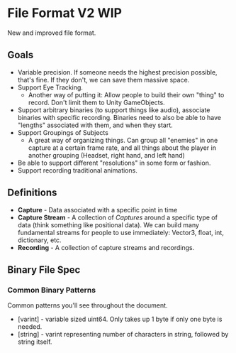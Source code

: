 # File Format V2 WIP

New and improved file format.  
## Goals

 * Variable precision. If someone needs the highest precision possible, that's fine. If they don't, we can save them massive space.
 * Support Eye Tracking.
   * Another way of putting it: Allow people to build their own "thing" to record. Don't limit them to Unity GameObjects.
 * Support arbitrary binaries (to support things like audio), associate binaries with specific recording. Binaries need to also be able to have "lengths" associated with them, and when they start.
 * Support Groupings of Subjects
   * A great way of organizing things. Can group all "enemies" in one capture at a certain frame rate, and all things about the player in another grouping (Headset, right hand, and left hand)
 * Be able to support different "resolutions" in some form or fashion.
 * Support recording traditional animations.

## Definitions

* **Capture** - Data associated with a specific point in time
* **Capture Stream** - A collection of *Captures* around a specific type of data (think something like positional data). We can build many fundamental streams for people to use immediately: Vector3, float, int, dictionary, etc.
* **Recording** - A collection of capture streams and recordings.

## Binary File Spec

### Common Binary Patterns

Common patterns you'll see throughout the document.

* [varint] - variable sized uint64. Only takes up 1 byte if only one byte is needed.
* [string] - varint representing number of characters in string, followed by string itself.

